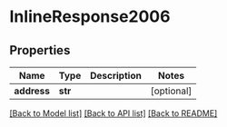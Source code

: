 # InlineResponse2006

## Properties
Name | Type | Description | Notes
------------ | ------------- | ------------- | -------------
**address** | **str** |  | [optional] 

[[Back to Model list]](../README.md#documentation-for-models) [[Back to API list]](../README.md#documentation-for-api-endpoints) [[Back to README]](../README.md)


